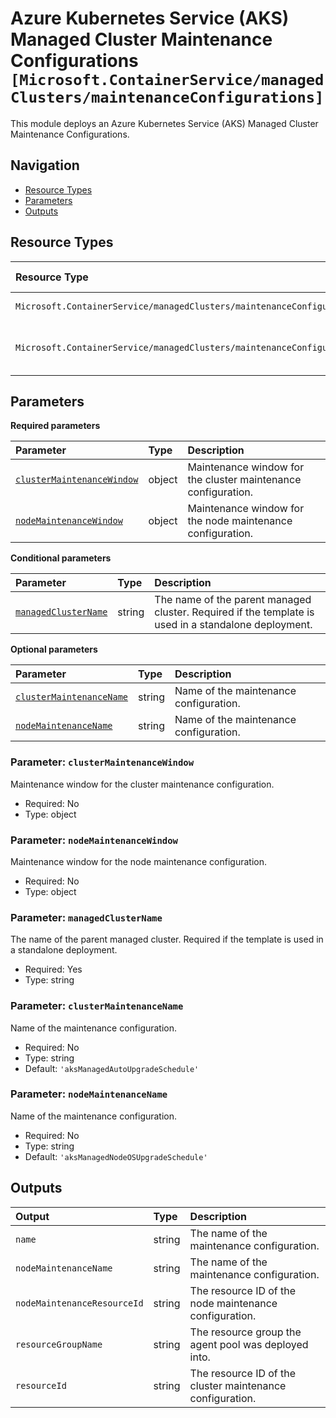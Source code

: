 # Azure Kubernetes Service (AKS) Managed Cluster Maintenance Configurations `[Microsoft.ContainerService/managedClusters/maintenanceConfigurations]`

This module deploys an Azure Kubernetes Service (AKS) Managed Cluster Maintenance Configurations.

## Navigation

- [Resource Types](#Resource-Types)
- [Parameters](#Parameters)
- [Outputs](#Outputs)

## Resource Types

| Resource Type | API Version |
| :-- | :-- |
| `Microsoft.ContainerService/managedClusters/maintenanceConfigurations` | [2023-10-01](https://learn.microsoft.com/en-us/azure/templates/Microsoft.ContainerService/2023-10-01/managedClusters/maintenanceConfigurations) |
| `Microsoft.ContainerService/managedClusters/maintenanceConfigurations` | [2024-03-02-preview](https://learn.microsoft.com/en-us/azure/templates/Microsoft.ContainerService/2024-03-02-preview/managedClusters/maintenanceConfigurations) |

## Parameters

**Required parameters**

| Parameter | Type | Description |
| :-- | :-- | :-- |
| [`clusterMaintenanceWindow`](#parameter-clustermaintenancewindow) | object | Maintenance window for the cluster maintenance configuration. |
| [`nodeMaintenanceWindow`](#parameter-nodemaintenancewindow) | object | Maintenance window for the node maintenance configuration. |

**Conditional parameters**

| Parameter | Type | Description |
| :-- | :-- | :-- |
| [`managedClusterName`](#parameter-managedclustername) | string | The name of the parent managed cluster. Required if the template is used in a standalone deployment. |

**Optional parameters**

| Parameter | Type | Description |
| :-- | :-- | :-- |
| [`clusterMaintenanceName`](#parameter-clustermaintenancename) | string | Name of the maintenance configuration. |
| [`nodeMaintenanceName`](#parameter-nodemaintenancename) | string | Name of the maintenance configuration. |

### Parameter: `clusterMaintenanceWindow`

Maintenance window for the cluster maintenance configuration.

- Required: No
- Type: object

### Parameter: `nodeMaintenanceWindow`

Maintenance window for the node maintenance configuration.

- Required: No
- Type: object

### Parameter: `managedClusterName`

The name of the parent managed cluster. Required if the template is used in a standalone deployment.

- Required: Yes
- Type: string

### Parameter: `clusterMaintenanceName`

Name of the maintenance configuration.

- Required: No
- Type: string
- Default: `'aksManagedAutoUpgradeSchedule'`

### Parameter: `nodeMaintenanceName`

Name of the maintenance configuration.

- Required: No
- Type: string
- Default: `'aksManagedNodeOSUpgradeSchedule'`

## Outputs

| Output | Type | Description |
| :-- | :-- | :-- |
| `name` | string | The name of the maintenance configuration. |
| `nodeMaintenanceName` | string | The name of the maintenance configuration. |
| `nodeMaintenanceResourceId` | string | The resource ID of the node maintenance configuration. |
| `resourceGroupName` | string | The resource group the agent pool was deployed into. |
| `resourceId` | string | The resource ID of the cluster maintenance configuration. |
